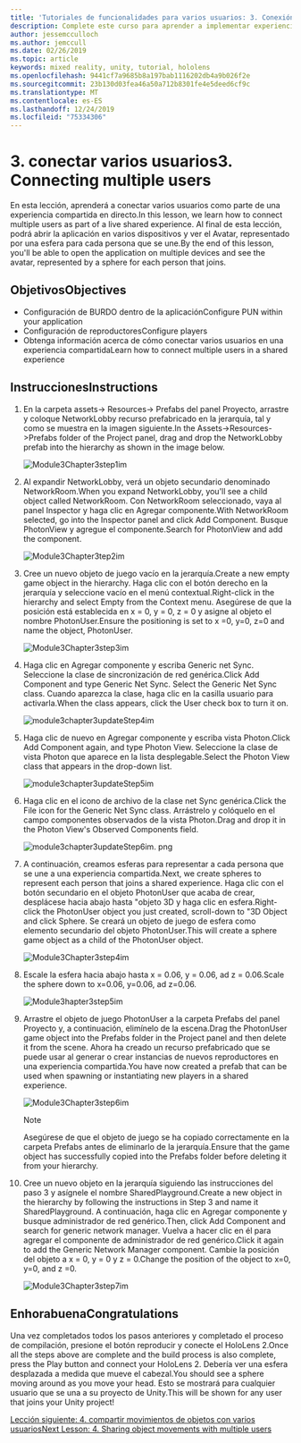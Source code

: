 ```yaml
---
title: 'Tutoriales de funcionalidades para varios usuarios: 3. Conexión de varios usuarios'
description: Complete este curso para aprender a implementar experiencias compartidas multiusuario en una aplicación de HoloLens 2.
author: jessemcculloch
ms.author: jemccull
ms.date: 02/26/2019
ms.topic: article
keywords: mixed reality, unity, tutorial, hololens
ms.openlocfilehash: 9441cf7a9685b8a197bab1116202db4a9b026f2e
ms.sourcegitcommit: 23b130d03fea46a50a712b8301fe4e5deed6cf9c
ms.translationtype: MT
ms.contentlocale: es-ES
ms.lasthandoff: 12/24/2019
ms.locfileid: "75334306"
---
```

# <a name="3-connecting-multiple-users"></a><span data-ttu-id="2c66e-105">3. conectar varios usuarios</span><span class="sxs-lookup"><span data-stu-id="2c66e-105">3. Connecting multiple users</span></span>

<span data-ttu-id="2c66e-106">En esta lección, aprenderá a conectar varios usuarios como parte de una experiencia compartida en directo.</span><span class="sxs-lookup"><span data-stu-id="2c66e-106">In this lesson, we learn how to connect multiple users as part of a live shared experience.</span></span> <span data-ttu-id="2c66e-107">Al final de esta lección, podrá abrir la aplicación en varios dispositivos y ver el Avatar, representado por una esfera para cada persona que se une.</span><span class="sxs-lookup"><span data-stu-id="2c66e-107">By the end of this lesson, you'll be able to open the application on multiple devices and see the avatar, represented by a sphere for each person that joins.</span></span>

## <a name="objectives"></a><span data-ttu-id="2c66e-108">Objetivos</span><span class="sxs-lookup"><span data-stu-id="2c66e-108">Objectives</span></span>

* <span data-ttu-id="2c66e-109">Configuración de BURDO dentro de la aplicación</span><span class="sxs-lookup"><span data-stu-id="2c66e-109">Configure PUN within your application</span></span>
* <span data-ttu-id="2c66e-110">Configuración de reproductores</span><span class="sxs-lookup"><span data-stu-id="2c66e-110">Configure players</span></span>
* <span data-ttu-id="2c66e-111">Obtenga información acerca de cómo conectar varios usuarios en una experiencia compartida</span><span class="sxs-lookup"><span data-stu-id="2c66e-111">Learn how to connect multiple users in a shared experience</span></span>

## <a name="instructions"></a><span data-ttu-id="2c66e-112">Instrucciones</span><span class="sxs-lookup"><span data-stu-id="2c66e-112">Instructions</span></span>

1. <span data-ttu-id="2c66e-113">En la carpeta assets-> Resources-> Prefabs del panel Proyecto, arrastre y coloque NetworkLobby recurso prefabricado en la jerarquía, tal y como se muestra en la imagen siguiente.</span><span class="sxs-lookup"><span data-stu-id="2c66e-113">In the Assets->Resources->Prefabs folder of the Project panel, drag and drop the NetworkLobby prefab into the hierarchy as shown in the image below.</span></span>

    ![Module3Chapter3step1im](images/module3chapter3step1im.PNG)

2. <span data-ttu-id="2c66e-115">Al expandir NetworkLobby, verá un objeto secundario denominado NetworkRoom.</span><span class="sxs-lookup"><span data-stu-id="2c66e-115">When you expand NetworkLobby, you'll see a child object called NetworkRoom.</span></span> <span data-ttu-id="2c66e-116">Con NetworkRoom seleccionado, vaya al panel Inspector y haga clic en Agregar componente.</span><span class="sxs-lookup"><span data-stu-id="2c66e-116">With NetworkRoom selected, go into the Inspector panel and click Add Component.</span></span> <span data-ttu-id="2c66e-117">Busque PhotonView y agregue el componente.</span><span class="sxs-lookup"><span data-stu-id="2c66e-117">Search for PhotonView and add the component.</span></span>

    ![Module3Chapter3tep2im](images/module3chapter3step2im.PNG)

3. <span data-ttu-id="2c66e-119">Cree un nuevo objeto de juego vacío en la jerarquía.</span><span class="sxs-lookup"><span data-stu-id="2c66e-119">Create a new empty game object in the hierarchy.</span></span> <span data-ttu-id="2c66e-120">Haga clic con el botón derecho en la jerarquía y seleccione vacío en el menú contextual.</span><span class="sxs-lookup"><span data-stu-id="2c66e-120">Right-click in the hierarchy and select Empty from the Context menu.</span></span> <span data-ttu-id="2c66e-121">Asegúrese de que la posición está establecida en x = 0, y = 0, z = 0 y asigne al objeto el nombre PhotonUser.</span><span class="sxs-lookup"><span data-stu-id="2c66e-121">Ensure the positioning is set to x =0, y=0, z=0 and name the object, PhotonUser.</span></span>

    ![Module3Chapter3step3im](images/module3chapter3step3im.PNG)

4. <span data-ttu-id="2c66e-123">Haga clic en Agregar componente y escriba Generic net Sync. Seleccione la clase de sincronización de red genérica.</span><span class="sxs-lookup"><span data-stu-id="2c66e-123">Click Add Component and type Generic Net Sync. Select the Generic Net Sync class.</span></span> <span data-ttu-id="2c66e-124">Cuando aparezca la clase, haga clic en la casilla usuario para activarla.</span><span class="sxs-lookup"><span data-stu-id="2c66e-124">When the class appears, click the User check box to turn it on.</span></span>

    ![module3chapter3updateStep4im](images/module3chapter3updateStep4im.png)

5. <span data-ttu-id="2c66e-126">Haga clic de nuevo en Agregar componente y escriba vista Photon.</span><span class="sxs-lookup"><span data-stu-id="2c66e-126">Click Add Component again, and type Photon View.</span></span> <span data-ttu-id="2c66e-127">Seleccione la clase de vista Photon que aparece en la lista desplegable.</span><span class="sxs-lookup"><span data-stu-id="2c66e-127">Select the Photon View class that appears in the drop-down list.</span></span>

    ![module3chapter3updateStep5im](images/module3chapter3updateStep5im.png)

6. <span data-ttu-id="2c66e-129">Haga clic en el icono de archivo de la clase net Sync genérica.</span><span class="sxs-lookup"><span data-stu-id="2c66e-129">Click the File icon for the Generic Net Sync class.</span></span> <span data-ttu-id="2c66e-130">Arrástrelo y colóquelo en el campo componentes observados de la vista Photon.</span><span class="sxs-lookup"><span data-stu-id="2c66e-130">Drag and drop it in the Photon View's Observed Components field.</span></span>

    ![module3chapter3updateStep6im. png](images/module3chapter3updateStep6im.png)

7. <span data-ttu-id="2c66e-132">A continuación, creamos esferas para representar a cada persona que se une a una experiencia compartida.</span><span class="sxs-lookup"><span data-stu-id="2c66e-132">Next, we create spheres to represent each person that joins a shared experience.</span></span> <span data-ttu-id="2c66e-133">Haga clic con el botón secundario en el objeto PhotonUser que acaba de crear, desplácese hacia abajo hasta "objeto 3D y haga clic en esfera.</span><span class="sxs-lookup"><span data-stu-id="2c66e-133">Right-click the PhotonUser object you just created, scroll-down to "3D Object and click Sphere.</span></span> <span data-ttu-id="2c66e-134">Se creará un objeto de juego de esfera como elemento secundario del objeto PhotonUser.</span><span class="sxs-lookup"><span data-stu-id="2c66e-134">This will create a sphere game object as a child of the PhotonUser object.</span></span>

    ![Module3Chapter3step4im](images/module3chapter3step4im.PNG)

8. <span data-ttu-id="2c66e-136">Escale la esfera hacia abajo hasta x = 0.06, y = 0.06, ad z = 0.06.</span><span class="sxs-lookup"><span data-stu-id="2c66e-136">Scale the sphere down to x=0.06, y=0.06, ad z=0.06.</span></span>

    ![Module3hapter3step5im](images/module3chapter3step5im.PNG)

9. <span data-ttu-id="2c66e-138">Arrastre el objeto de juego PhotonUser a la carpeta Prefabs del panel Proyecto y, a continuación, elimínelo de la escena.</span><span class="sxs-lookup"><span data-stu-id="2c66e-138">Drag the PhotonUser game object into the Prefabs folder in the Project panel and then delete it from the scene.</span></span> <span data-ttu-id="2c66e-139">Ahora ha creado un recurso prefabricado que se puede usar al generar o crear instancias de nuevos reproductores en una experiencia compartida.</span><span class="sxs-lookup"><span data-stu-id="2c66e-139">You have now created a prefab that can be used when spawning or instantiating new players in a shared experience.</span></span>

    ![Module3Chapter3step6im](images/module3chapter3step6im.PNG)

    >[!NOTE]
    ><span data-ttu-id="2c66e-141">Asegúrese de que el objeto de juego se ha copiado correctamente en la carpeta Prefabs antes de eliminarlo de la jerarquía.</span><span class="sxs-lookup"><span data-stu-id="2c66e-141">Ensure that the game object has successfully copied into the Prefabs folder before deleting it from your hierarchy.</span></span>

10. <span data-ttu-id="2c66e-142">Cree un nuevo objeto en la jerarquía siguiendo las instrucciones del paso 3 y asígnele el nombre SharedPlayground.</span><span class="sxs-lookup"><span data-stu-id="2c66e-142">Create a new object in the hierarchy by following the instructions in Step 3 and name it SharedPlayground.</span></span> <span data-ttu-id="2c66e-143">A continuación, haga clic en Agregar componente y busque administrador de red genérico.</span><span class="sxs-lookup"><span data-stu-id="2c66e-143">Then, click Add Component and search for generic network manager.</span></span>  <span data-ttu-id="2c66e-144">Vuelva a hacer clic en él para agregar el componente de administrador de red genérico.</span><span class="sxs-lookup"><span data-stu-id="2c66e-144">Click it again to add the Generic Network Manager component.</span></span> <span data-ttu-id="2c66e-145">Cambie la posición del objeto a x = 0, y = 0 y z = 0.</span><span class="sxs-lookup"><span data-stu-id="2c66e-145">Change the position of the object to x=0, y=0, and z =0.</span></span>

    ![Module3Chapter3step7im](images/module3chapter3step7im.PNG)

## <a name="congratulations"></a><span data-ttu-id="2c66e-147">Enhorabuena</span><span class="sxs-lookup"><span data-stu-id="2c66e-147">Congratulations</span></span>

<span data-ttu-id="2c66e-148">Una vez completados todos los pasos anteriores y completado el proceso de compilación, presione el botón reproducir y conecte el HoloLens 2.</span><span class="sxs-lookup"><span data-stu-id="2c66e-148">Once all the steps above are complete and the build process is also complete, press the Play button and connect your HoloLens 2.</span></span> <span data-ttu-id="2c66e-149">Debería ver una esfera desplazada a medida que mueve el cabezal.</span><span class="sxs-lookup"><span data-stu-id="2c66e-149">You should see a sphere moving around as you move your head.</span></span> <span data-ttu-id="2c66e-150">Esto se mostrará para cualquier usuario que se una a su proyecto de Unity.</span><span class="sxs-lookup"><span data-stu-id="2c66e-150">This will be shown for any user that joins your Unity project!</span></span>

<span data-ttu-id="2c66e-151">[Lección siguiente: 4. compartir movimientos de objetos con varios usuarios](mrlearning-sharing(photon)-ch4.md)</span><span class="sxs-lookup"><span data-stu-id="2c66e-151">[Next Lesson: 4. Sharing object movements with multiple users](mrlearning-sharing(photon)-ch4.md)</span></span>
